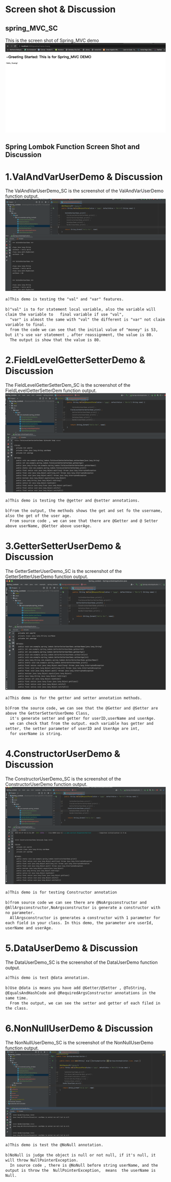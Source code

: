 # Screen shot & Discussion 

## spring_MVC_SC
This is the screen shot of Spring_MVC demo 
![Spring_MVC_SC](https://github.com/wwywyyg/CMPE-172/blob/main/Lab2/Images/Spring_MVC_SC.png)

## Spring Lombok Function Screen Shot and Discussion 

# 1.ValAndVarUserDemo & Discussion 
The ValAndVarUserDemo_SC is the screenshot of the ValAndVarUserDemo function output.
![ValAndVarUserDemo_SC](https://github.com/wwywyyg/CMPE-172/blob/main/Lab2/Images/ValAndVarUserDemo_SC.png)

```
a)This demo is testing the "val" and "var" features.

b)"val" is to for statement local variable, also the variable will  claim the variable to   final variable if use "val",
  "var" is almost the same with "val" the different is "var" not claim variable to final.
  from the code we can see that the initial value of "money" is 53, but it's use var statement , after reassignment, the value is 80.
  The output is show that the value is 80.
```

# 2.FieldLevelGetterSetterDemo & Discussion 
The FieldLevelGetterSetterDem_SC is the screenshot of the FieldLevelGetterSetterDem function output.
![FieldLevelGetterSetterDem](https://github.com/wwywyyg/CMPE-172/blob/main/Lab2/Images/FieldLevelGetterSetterDemo_SC.png)

```
a)This demo is testing the @getter and @setter annotations.

b)From the output, the methods shows the get and set fo the username, also the get of the user age. 
  From source code , we can see that there are @Getter and @ Setter above userName, @Getter above userAge.
```


# 3.GetterSetterUserDemo & Discussion 
The GetterSetterUserDemo_SC is the screenshot of the GetterSetterUserDemo function output.
![GetterSetterUserDemo_SC](https://github.com/wwywyyg/CMPE-172/blob/main/Lab2/Images/GetterSetterUserDemo_SC.png)

```
a)This demo is for the getter and setter annotation methods.

b)From the source code, we can see that the @Getter and @Setter are above the GetterSetterUserDemo Class,
  it's generate setter and getter for userID,userName and userAge. 
  we can check that from the output. each variable has getter and setter, the setter parameter of userID and UserAge are int,
  for userName is string. 
```

# 4.ConstructorUserDemo & Discussion
The ConstructorUserDemo_SC is the screenshot of the ConstructorUserDemo function output.
![ConstructorUserDemo](https://github.com/wwywyyg/CMPE-172/blob/main/Lab2/Images/ConstructorUserDemo_SC.png)

```
a)This demo is for testing Constructor annotation

b)from source code we can see there are @NoArgsconstructor and @AllArgsconstructor,NoArgsconstructor is generate a constructor with no parameter.
  AllArgsconstructor is generates a constructor with 1 parameter for each field in your class. In this demo, the parameter are userId, userName and userAge.

```

# 5.DataUserDemo & Discussion
The DataUserDemo_SC is the screenshot of the DataUserDemo function output.

```
a)This demo is test @data annotation. 

b)Use @data is means you have add @Getter/@Setter , @ToString, @EqualsAndHashCode and @RequiredArgsConstructor annotations in the same time.
  From the output, we can see the setter and getter of each filed in the class.

```

# 6.NonNullUserDemo & Discussion
The NonNullUserDemo_SC is the screenshot of the NonNullUserDemo function output.
![NonNullUserDemo](https://github.com/wwywyyg/CMPE-172/blob/main/Lab2/Images/NonNullUserDemo_SC.png)

```
a)This demo is test the @NoNull annotation.

b)NoNull is judge the object is null or not null, if it's null, it will throw NullPointerException.
  In source code , there is @NoNull before string userName, and the output is throw the  NullPointerException,  means  the userName is Null.
```